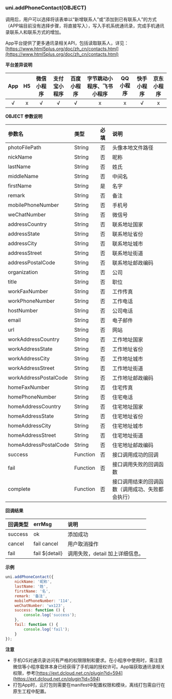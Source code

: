### uni.addPhoneContact(OBJECT)
调用后，用户可以选择将该表单以“新增联系人”或“添加到已有联系人”的方式（APP端目前没有选择步骤，将直接写入），写入手机系统通讯录，完成手机通讯录联系人和联系方式的增加。

App平台提供了更多通讯录相关API，包括读取联系人，详见：[https://www.html5plus.org/doc/zh_cn/contacts.html](https://www.html5plus.org/doc/zh_cn/contacts.html)

**平台差异说明**

|App|H5|微信小程序|支付宝小程序|百度小程序|字节跳动小程序、飞书小程序|QQ小程序|快手小程序|京东小程序|
|:-:|:-:|:-:|:-:|:-:|:-:|:-:|:-:|:-:|
|√|x|√|√|√|x|x|√|x|

**OBJECT 参数说明**

|参数名|类型|必填|说明|
|:-|:-|:-|:-|
|photoFilePath|String|否|头像本地文件路径|
|nickName|String|否|昵称|
|lastName|String|否|姓氏|
|middleName|String|否|中间名|
|firstName|String|是|名字|
|remark|String|否|备注|
|mobilePhoneNumber|String|否|手机号|
|weChatNumber|String|否|微信号|
|addressCountry|String|否|联系地址国家|
|addressState|String|否|联系地址省份|
|addressCity|String|否|联系地址城市|
|addressStreet|String|否|联系地址街道|
|addressPostalCode|String|否|联系地址邮政编码|
|organization|String|否|公司|
|title|String|否|职位|
|workFaxNumber|String|否|工作传真|
|workPhoneNumber|String|否|工作电话|
|hostNumber|String|否|公司电话|
|email|String|否|电子邮件|
|url|String|否|网站|
|workAddressCountry|String|否|工作地址国家|
|workAddressState|String|否|工作地址省份|
|workAddressCity|String|否|工作地址城市|
|workAddressStreet|String|否|工作地址街道|
|workAddressPostalCode|String|否|工作地址邮政编码|
|homeFaxNumber|String|否|住宅传真|
|homePhoneNumber|String|否|住宅电话|
|homeAddressCountry|String|否|住宅地址国家|
|homeAddressState|String|否|住宅地址省份|
|homeAddressCity|String|否|住宅地址城市|
|homeAddressStreet|String|否|住宅地址街道|
|homeAddressPostalCode|String|否|住宅地址邮政编码|
|success|Function|否|接口调用成功的回调|
|fail|Function|否|接口调用失败的回调函数|
|complete|Function|否|接口调用结束的回调函数（调用成功、失败都会执行）|

**回调结果**

|回调类型|errMsg|说明|
|:-|:-|:-|
|success|ok|添加成功|
|cancel|fail cancel|用户取消操作|
|fail|fail ${detail}|调用失败，detail 加上详细信息。|

**示例**

```javascript
uni.addPhoneContact({
	nickName: '昵称',
	lastName: '姓',
	firstName: '名',
	remark: '备注',
	mobilePhoneNumber: '114',
	weChatNumber: 'wx123',
	success: function () {
		console.log('success');
	},
	fail: function () {
		console.log('fail');
	}
});
```

**注意**

- 手机OS对通讯录访问有严格的权限限制和要求。在小程序中使用时，需注意微信等小程序载体本身已经获得了手机端的授权许可。App端获取通讯录相关权限，参考[https://ext.dcloud.net.cn/plugin?id=594](https://ext.dcloud.net.cn/plugin?id=594)
- 打包App时，云打包则需要在manifest中配置权限和模块，离线打包需自行在原生工程中配置。
